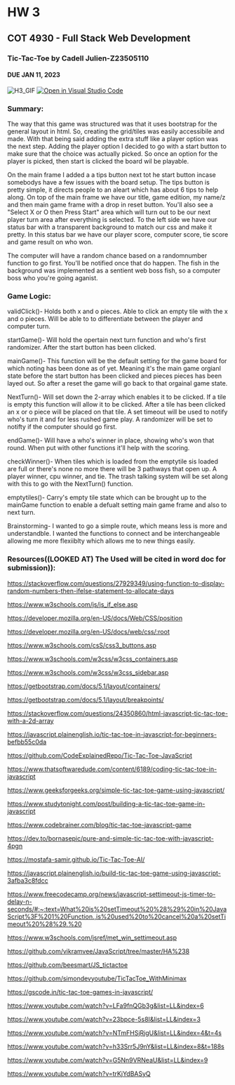 # HW 3
## COT 4930 - Full Stack Web Development
### Tic-Tac-Toe by Cadell Julien-Z23505110
#### DUE JAN 11, 2023
![H3_GIF](https://user-images.githubusercontent.com/123437478/217146455-fadad9a8-1a61-49e1-bf6f-1860a74a5169.gif)
[![Open in Visual Studio Code](https://classroom.github.com/assets/open-in-vscode-c66648af7eb3fe8bc4f294546bfd86ef473780cde1dea487d3c4ff354943c9ae.svg)](https://classroom.github.com/online_ide?assignment_repo_id=9951484&assignment_repo_type=AssignmentRepo)

### Summary:
The way that this game was structured was that it uses bootstrap for the general layout in html. So, creating the grid/tiles was easily accessibile and made. With that being said adding the extra stuff like a player option was the next step. Adding the player option I decided to go with a start button to make sure that the choice was actually picked. So once an option for the player is picked, then start is clicked the board wil be playable.

On the main frame I added a a tips button next tot he start button incase somebodys have a few issues with the board setup. The tips button is pretty simple, it directs people to an aleart which has about 6 tips to help along. On top of the main frame we have our title, game edition,  my name/z and then main game frame with a drop in reset button. You'll also see a "Select X or O then Press Start" area which will turn out to be our next player turn area after everything is selected. To the left side we have our status bar with a transparent background to match our css and make it pretty. In this status bar we have our player score, computer score, tie score and game result on who won. 

The computer will have a random chance based on a randomnumber function to go first. You'll be notified once that do happen. The fish in the background was implemented as a sentient web boss fish, so a computer boss who you're going aganist.


### Game Logic:
validClick()-
Holds both x and o pieces. Able to click an empty tile with the x and o pieces. Will be able to to differentiate between the player and computer turn.

startGame()-
Will hold the opertain next turn function and who's first randomizer. After the start button has been clicked.

mainGame()-
This function will be the default setting for the game board for which noting has been done as of yet. Meaning it's the main game orgianl state before the start button has been clicked and pieces pieces has been layed out. So after a reset the game will go back to that orgainal game state.

NextTurn()-
Will set down the 2-array which enables it to be clicked. If a tile is empty this function will allow it to be clicked. After a tile has been clicked an x or o piece will be placed on that tile. A set timeout will be used to notify who's turn it and for less rushed game play. A randomizer will be set to notifty if the computer should go first.

endGame()-
Will have a who's winner in place, showing who's won that round. When put with other functions it'll help with the scoring.

checkWinner()-
When tiles which is loaded from the emptytile sis loaded are full or there's none no more there will be 3 pathways that open up. A player winner, cpu winner, and tie. The trash talking system will be set along with this to go with the NextTurn() function.

emptytiles()-
Carry's empty tile state which can be brought up to the mainGame function to enable a defualt setting main game frame and also to next turn.

Brainstorming-
I wanted to go a simple route, which means less is more and understandble. I wanted the functions to connect and be interchangeable allowing me more flexiiblty which allows me to  new things easily.



### Resources((LOOKED AT) The Used will be cited in word doc for submission)):
https://stackoverflow.com/questions/27929349/using-function-to-display-random-numbers-then-ifelse-statement-to-allocate-days

https://www.w3schools.com/js/js_if_else.asp

https://developer.mozilla.org/en-US/docs/Web/CSS/position

https://developer.mozilla.org/en-US/docs/web/css/:root

https://www.w3schools.com/csS/css3_buttons.asp

https://www.w3schools.com/w3css/w3css_containers.asp

https://www.w3schools.com/w3css/w3css_sidebar.asp

https://getbootstrap.com/docs/5.1/layout/containers/

https://getbootstrap.com/docs/5.1/layout/breakpoints/

https://stackoverflow.com/questions/24350860/html-javascript-tic-tac-toe-with-a-2d-array

https://javascript.plainenglish.io/tic-tac-toe-in-javascript-for-beginners-befbb55c0da

https://github.com/CodeExplainedRepo/Tic-Tac-Toe-JavaScript

https://www.thatsoftwaredude.com/content/6189/coding-tic-tac-toe-in-javascript

https://www.geeksforgeeks.org/simple-tic-tac-toe-game-using-javascript/

https://www.studytonight.com/post/building-a-tic-tac-toe-game-in-javascript

https://www.codebrainer.com/blog/tic-tac-toe-javascript-game

https://dev.to/bornasepic/pure-and-simple-tic-tac-toe-with-javascript-4pgn

https://mostafa-samir.github.io/Tic-Tac-Toe-AI/

https://javascript.plainenglish.io/build-tic-tac-toe-game-using-javascript-3afba3c8fdcc

https://www.freecodecamp.org/news/javascript-settimeout-js-timer-to-delay-n-seconds/#:~:text=What%20is%20setTimeout%20%28%29%20in%20JavaScript%3F%201%20Function.,is%20used%20to%20cancel%20a%20setTimeout%20%28%29.%20

https://www.w3schools.com/jsref/met_win_settimeout.asp

https://github.com/vikramvee/JavaScript/tree/master/HA%238

https://github.com/beesmart/JS_tictactoe

https://github.com/simondevyoutube/TicTacToe_WithMinimax

https://gscode.in/tic-tac-toe-games-in-javascript/

https://www.youtube.com/watch?v=LFa9fnQGb3g&list=LL&index=6

https://www.youtube.com/watch?v=23bpce-5s8I&list=LL&index=3

https://www.youtube.com/watch?v=NTmFHSjRjgU&list=LL&index=4&t=4s

https://www.youtube.com/watch?v=h33Srr5J9nY&list=LL&index=8&t=188s

https://www.youtube.com/watch?v=G5Nn9VRNeaU&list=LL&index=9

https://www.youtube.com/watch?v=trKjYdBASyQ


